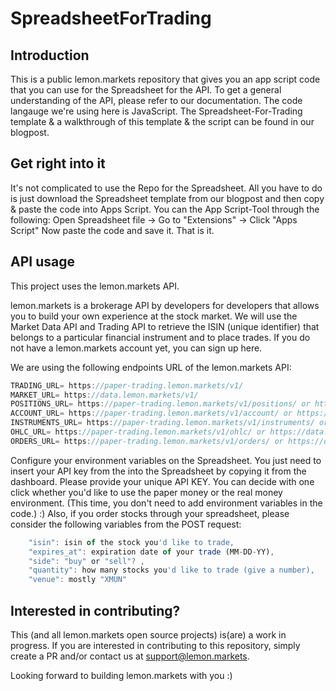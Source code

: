# SpreadsheetForTrading

## Introduction
This is a public lemon.markets repository that gives you an app script code that you can use for the Spreadsheet for the API. To get a general understanding of the API, please refer to our documentation. The code langauge we're using here is JavaScript. The Spreadsheet-For-Trading template & a walkthrough of this template & the script can be found in our blogpost. 


## Get right into it 
It's not complicated to use the Repo for the Spreadsheet. All you have to do is just download the Spreadsheet template from our blogpost and then copy & paste the code into Apps Script. 
You can the App Script-Tool through the following: Open Spreadsheet file -> Go to "Extensions" -> Click "Apps Script"
Now paste the code and save it. That is it. 

## API usage 

This project uses the lemon.markets API. 

lemon.markets is a brokerage API by developers for developers that allows you to build your own experience at the stock market. We will use the Market Data API and Trading API to retrieve the ISIN (unique identifier) that belongs to a particular financial instrument and to place trades. If you do not have a lemon.markets account yet, you can sign up here. 

We are using the following endpoints URL of the lemon.markets API: 
```javascript
TRADING_URL= https://paper-trading.lemon.markets/v1/
MARKET_URL= https://data.lemon.markets/v1/
POSITIONS_URL= https://paper-trading.lemon.markets/v1/positions/ or https://data.lemon.markets/v1/positions/
ACCOUNT_URL= https://paper-trading.lemon.markets/v1/account/ or https://data.lemon.markets/v1/account/
INSTRUMENTS_URL= https://paper-trading.lemon.markets/v1/instruments/ or https://data.lemon.markets/v1/instruments/
OHLC_URL= https://paper-trading.lemon.markets/v1/ohlc/ or https://data.lemon.markets/v1/ohlc/
ORDERS_URL= https://paper-trading.lemon.markets/v1/orders/ or https://data.lemon.markets/v1/orders/
```

Configure your environment variables on the Spreadsheet. You just need to insert your API key from the into the Spreadsheet by copying it from the dashboard. Please provide your unique API KEY. You can decide with one click whether you'd like to use the paper money or the real money environment. (This time, you don't need to add environment variables in the code.) :) 
Also, if you order stocks through your spreadsheet, please consider the following variables from the POST request:

```javascript
    "isin": isin of the stock you'd like to trade,
    "expires_at": expiration date of your trade (MM-DD-YY),
    "side": "buy" or "sell"? ,
    "quantity": how many stocks you'd like to trade (give a number),
    "venue": mostly "XMUN"
```

## Interested in contributing?

This (and all lemon.markets open source projects) is(are) a work in progress. If you are interested in contributing to this repository, simply create a PR and/or contact us at support@lemon.markets.

Looking forward to building lemon.markets with you :) 

